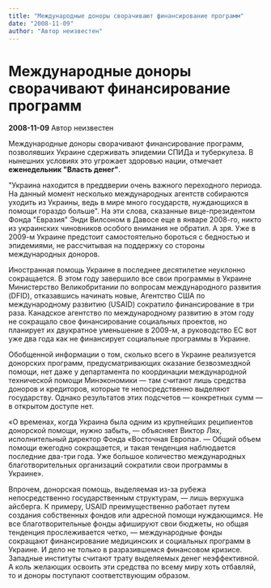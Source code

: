 ```yaml
---
title: "Международные доноры сворачивают финансирование программ"
date: "2008-11-09"
author: "Автор неизвестен"
---
```


# Международные доноры сворачивают финансирование программ

**2008-11-09** Автор неизвестен

Международные доноры сворачивают финансирование программ, позволявших Украине сдерживать эпидемии СПИДа и туберкулеза. В нынешних условиях это угрожает здоровью нации, отмечает **еженедельник "Власть денег"**.

"Украина находится в преддверии очень важного переходного периода. На данный момент несколько международных агентств собираются уходить из Украины, ведь в мире много государств, нуждающихся в помощи гораздо больше". На эти слова, сказанные вице-президентом Фонда "Евразия" Энди Вилсоном в Давосе еще в январе 2008-го, никто из украинских чиновников особого внимания не обратил. А зря. Уже в 2009-м Украине предстоит самостоятельно бороться с бедностью и эпидемиями, не рассчитывая на поддержку со стороны международных доноров.

Иностранная помощь Украине в последнее десятилетие неуклонно сокращается. В этом году завершило все свои программы в Украине Министерство Великобритании по вопросам международного развития (DFID), отказавшись начинать новые, Агентство США по международному развитию (USAID) сократило финансирование в три раза. Канадское агентство по международному развитию в этом году не сокращало свое финансирование социальных проектов, но планирует их двукратное уменьшение в 2009-м, а руководство ЕС вот уже два года как не финансирует социальные программы в Украине.

Обобщенной информации о том, сколько всего в Украине реализуется донорских программ, предусматривающих оказание безвозмездной помощи, нет даже у департамента по координации международной технической помощи Минэкономики — там считают лишь средства доноров и кредиторов, которые те непосредственно выделяют государству. Однако результатов этих подсчетов — конкретных сумм — в открытом доступе нет.

«О временах, когда Украина была одним из крупнейших реципиентов донорской помощи, нужно забыть, — объясняет Виктор Лях, исполнительный директор Фонда «Восточная Европа». — Общий объем помощи ежегодно сокращается, и такая тенденция наблюдается последние два-три года. Уже большое количество международных благотворительных организаций сократили свои программы в Украине».

Впрочем, донорская помощь, выделяемая из-за рубежа непосредственно государственным структурам, — лишь верхушка айсберга. К примеру, USAID преимущественно работает путем создания собственных фондов или адресной помощи нуждающимся. Не все благотворительные фонды афишируют свои бюджеты, но общая тенденция прослеживается четко, — международные фонды сокращают финансирование медицинских и социальных программ в Украине. И дело не только в разразившемся финансовом кризисе. Западные институты считают трату выделяемых денег неэффективной. А коль желающих освоить эти средства по всему миру хоть отбавляй, то и доноры поступают соответствующим образом.